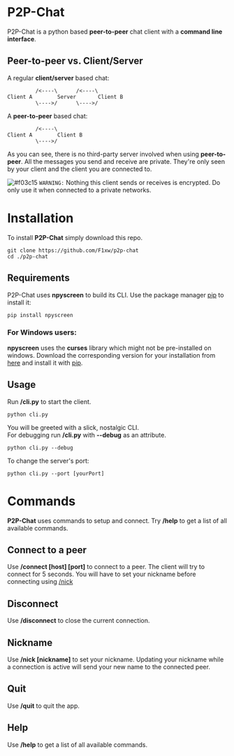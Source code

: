 # P2P-Chat
P2P-Chat is a python based **peer-to-peer** chat client with a **command line interface**.

## Peer-to-peer vs. Client/Server

A regular **client/server** based chat:

```
         /<----\      /<----\
Client A        Server       Client B
         \---->/      \---->/
```

A **peer-to-peer** based chat:

```mermaid
         /<----\
Client A        Client B
         \---->/
```

As you can see, there  is no third-party server involved when using **peer-to-peer**.
All the messages you send and receive are private. They're only seen by your client and the client you are connected to.

![#f03c15](https://via.placeholder.com/15/f03c15/000000?text=+) `WARNING:` Nothing this client sends or receives is encrypted. Do only use it when connected to a private networks.


# Installation

To install **P2P-Chat** simply download this repo.
```batch
git clone https://github.com/F1xw/p2p-chat
cd ./p2p-chat
```

## Requirements

P2P-Chat uses **npyscreen** to build its CLI. Use the package manager [pip](https://pip.pypa.io/en/stable/) to install it:

```
pip install npyscreen
```
### For Windows users:

**npyscreen** uses the **curses** library which might not be pre-installed on windows.
Download the corresponding version for your installation from [here](https://www.lfd.uci.edu/~gohlke/pythonlibs/#curses) and install it with [pip](https://pip.pypa.io/en/stable/).

## Usage
Run **/cli.py** to start the client.
```batch
python cli.py
```
You will be greeted with a slick, nostalgic CLI.
<br>
For debugging run **/cli.py** with **--debug** as an attribute.
```batch
python cli.py --debug
```
To change the server's port:
```batch
python cli.py --port [yourPort]
```

# Commands

**P2P-Chat** uses commands to setup and connect.
Try **/help** to get a list of all available commands.


## Connect to a peer

Use **/connect [host]&nbsp;[port]** to connect to a peer. The client will try to connect for 5 seconds. 
You will have to set your nickname before connecting using [/nick](#nickname)

## Disconnect

Use **/disconnect** to close the current connection.

## Nickname

Use **/nick [nickname]** to set your nickname. Updating your nickname while a connection is active will send your new name to the connected peer.

## Quit

Use **/quit** to quit the app.

## Help

Use **/help** to get a list of all available commands.

